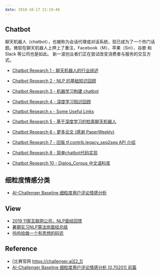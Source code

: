 ```yaml
---
date: 2018-10-17 21:19:48
---
```


## Chatbot

                聊天机器人（chatbot），也被称为会话代理或对话系统，现已成为了一个热门话题。微软在聊天机器人上押上了重注，Facebook（M）、苹果（Siri）、谷歌 和 Slack 等公司也是如此。 新一波创业者们正在尝试改变消费者与服务的交互方式。

- [Chatbot Research 1 - 聊天机器人的行业综述][bot1]

- [Chatbot Research 2 - NLP 的基础知识回顾][bot2]

- [Chatbot Research 3 - 机器学习构建 chatbot][bot3]

- [Chatbot Research 4 - 深度学习知识回顾][bot4]

- [Chatbot Research x - Some Useful Links][bot5_1]

- [Chatbot Research 5 - 基于深度学习的检索聊天机器人][bot5]

- [Chatbot Research 6 - 更多论文 (感谢 PaperWeekly)][bot6]

- [Chatbot Research 7 - 旧版 tf.contrib.legacy_seq2seq API 介绍][0]

- [Chatbot Research 8 - 简单chatbot代码实现][0]

- [Chatbot Research 10 - Dialog_Corpus 中文语料库][bot10]

[0]: /chatbot
[bot1]: /2019/08/11/chatbot-research1/
[bot2]: /2019/08/12/chatbot-research2/
[bot3]: /2019/08/13/chatbot-research3/
[bot4]: /2019/08/14/chatbot-research4/
[bot5]: /2019/08/15/chatbot-research5/
[bot6]: /2019/08/16/chatbot-research6/
[bot10]: /2019/08/20/chatbot-research10/

[bot5_1]: /2019/08/15/chatbot-research5_1/

## 细粒度情感分类

- [AI-Challenger Baseline 细粒度用户评论情感分析][2_2]

## View

- [2019 11家互联网公司，NLP面经回馈][v1]
- [暑期实习NLP算法岗面经总结][v2]
- [呜呜哈做一个有思想的码农][v3]

[v1]: https://zhuanlan.zhihu.com/p/46999592
[v2]: https://zhuanlan.zhihu.com/p/36387348
[v3]: https://www.zhihu.com/people/liu-he-he-44/posts

## Reference

- [比赛官网 https://challenger.ai][2_1]
- [AI-Challenger Baseline 细粒度用户评论情感分析 (0.70201) 前篇][2_1]

[2_1]: https://challenger.ai/competition/fsauor2018
[2_2]: https://zhuanlan.zhihu.com/p/47207009
